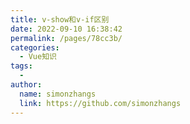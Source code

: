 ```yaml
---
title: v-show和v-if区别
date: 2022-09-10 16:38:42
permalink: /pages/78cc3b/
categories:
  - Vue知识
tags:
  - 
author: 
  name: simonzhangs
  link: https://github.com/simonzhangs
---
```

